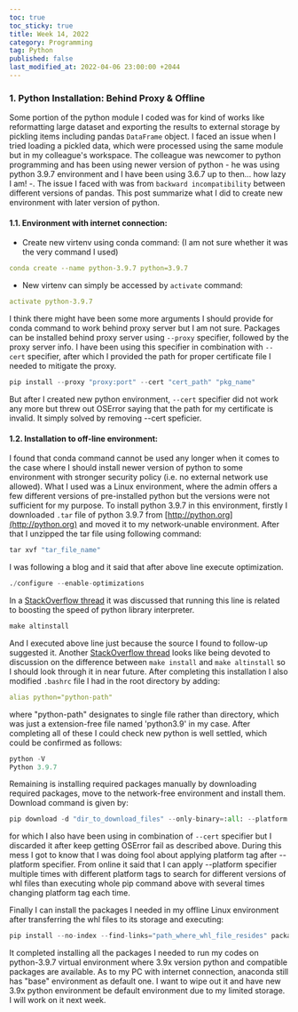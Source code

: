 ```yaml
---
toc: true
toc_sticky: true
title: Week 14, 2022
category: Programming
tag: Python
published: false
last_modified_at: 2022-04-06 23:00:00 +2044
---
```


### 1. Python Installation: Behind Proxy & Offline
Some portion of the python module I coded was for kind of works like reformatting large dataset and exporting the results to external storage by pickling items including pandas `DataFrame` object. I faced an issue when I tried loading a pickled data, which were processed using the same module but in my colleague's workspace. The colleague was newcomer to python programming and has been using newer version of python - he was using python 3.9.7 environment and I have been using 3.6.7 up to then... how lazy I am! -. The issue I faced with was from `backward incompatibility` between different versions of pandas. This post summarize what I did to create new environment with later version of python.

#### 1.1. Environment with internet connection:
- Create new virtenv using conda command:
(I am not sure whether it was the very command I used)
```yaml
conda create --name python-3.9.7 python=3.9.7
```
- New virtenv can simply be accessed by `activate` command:
```yaml
activate python-3.9.7
```

I think there might have been some more arguments I should provide for conda command to work behind proxy server but I am not sure. Packages can be installed behind proxy server using `--proxy` specifier, followed by the proxy server info. I have been using this specifier in combination with `--cert` specifier, after which I provided the path for proper certificate file I needed to mitigate the proxy.
```python
pip install --proxy "proxy:port" --cert "cert_path" "pkg_name"
```
But after I created new python environment, `--cert` specifier did not work any more but threw out OSError saying that the path for my certificate is invalid.  It simply solved by removing --cert speficier.


#### 1.2. Installation to off-line environment:
I found that conda command cannot be used any longer when it comes to the case where I should install newer version of python to some environment with stronger security policy (i.e. no external network use allowed). What I used was a Linux environment, where the admin offers a few different versions of pre-installed python but the versions were not sufficient for my purpose. To install python 3.9.7 in this environment, firstly I downloaded `.tar` file of python 3.9.7 from [http://python.org](http://python.org) and moved it to my network-unable environment. After that I unzipped the tar file using following command:
```python
tar xvf "tar_file_name"
```
I was following a blog and it said that after above line execute optimization.
```python
./configure --enable-optimizations
```
In a [StackOverflow thread](https://stackoverflow.com/questions/41405728/what-does-enable-optimizations-do-while-compiling-python) it was discussed that running this line is related to boosting the speed of python library interpreter.
```python
make altinstall
```
And I executed above line just because the source I found to follow-up suggested it.  Another [StackOverflow thread](https://stackoverflow.com/questions/16018463/difference-in-details-between-make-install-and-make-altinstall) looks like being devoted to discussion on the difference between `make install` and `make altinstall` so I should look through it in near future. After completing this installation I also modified `.bashrc` file I had in the root directory by adding:
```yaml
alias python="python-path"
```
where "python-path" designates to single file rather than directory, which was just a extension-free file named 'python3.9' in my case. After completing all of these I could check new python is well settled, which could be confirmed as follows:
```python
python -V
Python 3.9.7
```
Remaining is installing required packages manually by downloading required packages, move to the network-free environment and install them. Download command is given by:
```python
pip download -d "dir_to_download_files" --only-binary=:all: --platform "platform_key" --implementation cp --proxy "proxy:port" "pkg_name"
```
for which I also have been using in combination of `--cert` specifier but I discarded it after keep getting OSError fail as described above.  During this mess I got to know that I was doing fool about applying platform tag after --platform specifier.  From online it said that I can apply --platform specifier multiple times with different platform tags to search for different versions of whl files than executing whole pip command above with several times changing platform tag each time.

Finally I can install the packages I needed in my offline Linux environment after transferring the whl files to its storage and executing:
```python
pip install --no-index --find-links="path_where_whl_file_resides" package_name=="version-no"
```

It completed installing all the packages I needed to run my codes on python-3.9.7 virtual environment where 3.9x version python and compatible packages are available.  As to my PC with internet connection, anaconda still has "base" environment as default one.  I want to wipe out it and have new 3.9x python environment be default environment due to my limited storage.  I will work on it next week.
